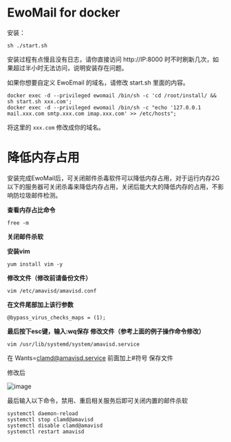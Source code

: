# EwoMail for docker

安装：
```
sh ./start.sh
```
安装过程有点慢且没有日志，请你直接访问 http://IP:8000 时不时刷新几次，如果超过半小时无法访问，说明安装存在问题。

如果你想要自定义 EwoEmail 的域名，请修改 start.sh 里面的内容。
```
docker exec -d --privileged ewomail /bin/sh -c 'cd /root/install/ && sh start.sh xxx.com';
docker exec -d --privileged ewomail /bin/sh -c "echo '127.0.0.1   mail.xxx.com smtp.xxx.com imap.xxx.com' >> /etc/hosts";
```
将这里的 `xxx.com` 修改成你的域名。


# 降低内存占用
安装完成EwoMail后，可关闭邮件杀毒软件可以降低内存占用，对于运行内存2G以下的服务器可关闭杀毒来降低内存占用，关闭后能大大的降低内存的占用，不影响防垃圾邮件检测。

**查看内存占比命令**
```
free -m
```

**关闭邮件杀软**

**安装vim**
```
yum install vim -y
```

**修改文件（修改前请备份文件）**
```
vim /etc/amavisd/amavisd.conf
```


**在文件尾部加上该行参数**
```
@bypass_virus_checks_maps = (1);
```


**最后按下esc键，输入:wq保存**
**修改文件（参考上面的例子操作命令修改）**
```
vim /usr/lib/systemd/system/amavisd.service
```
在 Wants=clamd@amavisd.service 前面加上#符号 保存文件

修改后

![image](https://github.com/GgBoom-993/EwoMailForDocker/assets/55505202/952fbd2e-c252-4f6a-a62a-3f6b35d45701)

最后输入以下命令，禁用、重启相关服务后即可关闭内置的邮件杀软
```
systemctl daemon-reload
systemctl stop clamd@amavisd
systemctl disable clamd@amavisd
systemctl restart amavisd
```


